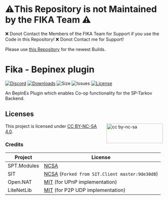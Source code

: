 # ⚠️This Repository is not Maintained by the FIKA Team ⚠️
❌ Donot Contact the Members of the FIKA Team for Support if you use the Code in this Repository!
❌ Donot Contact me for Support!

Please use [this Repository](https://github.com/project-fika/Fika-Plugin) for the newest Builds.


# Fika - Bepinex plugin

[![Discord](https://img.shields.io/discord/1202292159366037545?style=plastic&logo=discord&logoColor=FFFFFF&label=Fika%20Discord)](https://discord.gg/project-fika)
[![Downloads](https://img.shields.io/github/downloads/project-fika/Fika-Plugin/total?style=plastic&logo=github)](https://github.com/project-fika/Fika-Plugin/releases/latest)
![Size](https://img.shields.io/github/languages/code-size/project-fika/Fika-Plugin?style=plastic&logo=github)
![Issues](https://img.shields.io/github/issues/project-fika/Fika-Plugin?style=plastic&logo=github)
[![License](https://img.shields.io/badge/CC--BY--NC--SA--4.0-blue?style=plastic&logo=creativecommons&logoColor=FFFFFF&label=License)](https://github.com/project-fika/Fika-Plugin/blob/main/LICENSE.md)

An BepInEx Plugin which enables Co-op functionality for the SP-Tarkov Backend.



## Licenses

[<img src="https://mirrors.creativecommons.org/presskit/buttons/88x31/svg/by-nc-sa.svg" alt="cc by-nc-sa" width="180" height="63" align="right">](https://creativecommons.org/licenses/by-nc-sa/4.0/legalcode.en)

This project is licensed under [CC BY-NC-SA 4.0](https://creativecommons.org/licenses/by-nc-sa/4.0/legalcode.en).

### Credits

**Project** | **License**
----------- | -----------------------------------------------------------------------
SPT.Modules | [NCSA](https://dev.sp-tarkov.com/SPT/Modules/src/branch/master/LICENSE.md)
SIT         | [NCSA](./LICENSE-SIT.md) (`Forked from SIT.Client master:9de30d8`)
Open.NAT    | [MIT](https://github.com/lontivero/Open.NAT/blob/master/LICENSE) (for UPnP implementation)
LiteNetLib  | [MIT](https://github.com/RevenantX/LiteNetLib/blob/master/LICENSE.txt) (for P2P UDP implementation)
